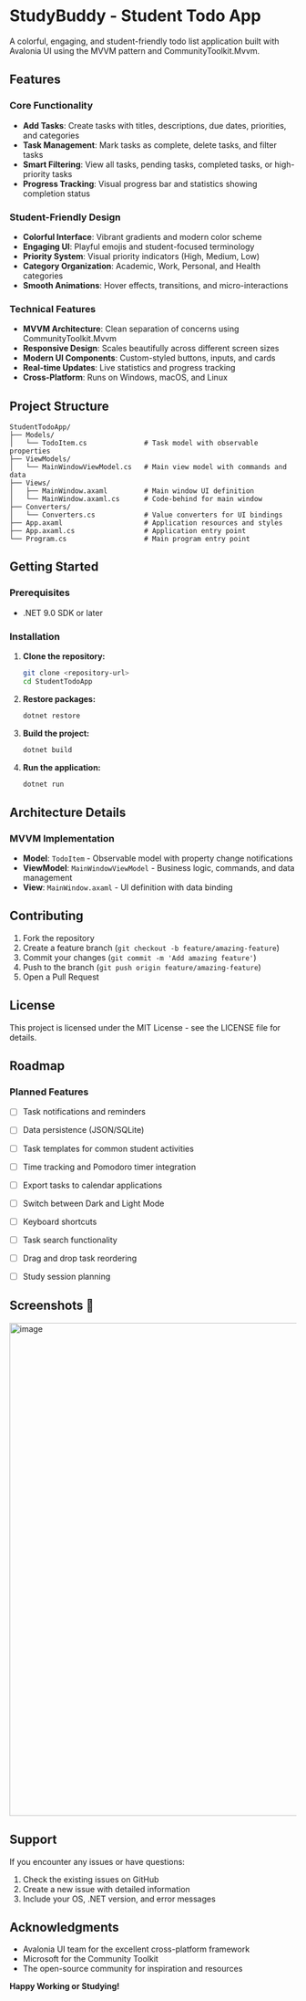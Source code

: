 # StudyBuddy - Student Todo App

A colorful, engaging, and student-friendly todo list application built with Avalonia UI using the MVVM pattern and CommunityToolkit.Mvvm.

## Features

### Core Functionality
- **Add Tasks**: Create tasks with titles, descriptions, due dates, priorities, and categories
- **Task Management**: Mark tasks as complete, delete tasks, and filter tasks
- **Smart Filtering**: View all tasks, pending tasks, completed tasks, or high-priority tasks
- **Progress Tracking**: Visual progress bar and statistics showing completion status

### Student-Friendly Design
- **Colorful Interface**: Vibrant gradients and modern color scheme
- **Engaging UI**: Playful emojis and student-focused terminology
- **Priority System**: Visual priority indicators (High, Medium, Low)
- **Category Organization**: Academic, Work, Personal, and Health categories
- **Smooth Animations**: Hover effects, transitions, and micro-interactions

### Technical Features
- **MVVM Architecture**: Clean separation of concerns using CommunityToolkit.Mvvm
- **Responsive Design**: Scales beautifully across different screen sizes
- **Modern UI Components**: Custom-styled buttons, inputs, and cards
- **Real-time Updates**: Live statistics and progress tracking
- **Cross-Platform**: Runs on Windows, macOS, and Linux

## Project Structure

```
StudentTodoApp/
├── Models/
│   └── TodoItem.cs              # Task model with observable properties
├── ViewModels/
│   └── MainWindowViewModel.cs   # Main view model with commands and data
├── Views/
│   ├── MainWindow.axaml         # Main window UI definition
│   └── MainWindow.axaml.cs      # Code-behind for main window
├── Converters/
│   └── Converters.cs            # Value converters for UI bindings
├── App.axaml                    # Application resources and styles
├── App.axaml.cs                 # Application entry point
└── Program.cs                   # Main program entry point
```

## Getting Started

### Prerequisites
- .NET 9.0 SDK or later

### Installation

1. **Clone the repository:**
   ```bash
   git clone <repository-url>
   cd StudentTodoApp
   ```

2. **Restore packages:**
   ```bash
   dotnet restore
   ```

3. **Build the project:**
   ```bash
   dotnet build
   ```

4. **Run the application:**
   ```bash
   dotnet run
   ```

## Architecture Details

### MVVM Implementation
- **Model**: `TodoItem` - Observable model with property change notifications
- **ViewModel**: `MainWindowViewModel` - Business logic, commands, and data management
- **View**: `MainWindow.axaml` - UI definition with data binding


## Contributing 

1. Fork the repository
2. Create a feature branch (`git checkout -b feature/amazing-feature`)
3. Commit your changes (`git commit -m 'Add amazing feature'`)
4. Push to the branch (`git push origin feature/amazing-feature`)
5. Open a Pull Request

## License

This project is licensed under the MIT License - see the LICENSE file for details.

## Roadmap

### Planned Features
- [ ] Task notifications and reminders
- [ ] Data persistence (JSON/SQLite)
- [ ] Task templates for common student activities
- [ ] Time tracking and Pomodoro timer integration
- [ ] Export tasks to calendar applications
- [ ] Switch between Dark and Light Mode
- [ ] Keyboard shortcuts
- [ ] Task search functionality
- [ ] Drag and drop task reordering
- [ ] Study session planning


## Screenshots 📸

<img width="1032" height="864" alt="image" src="https://github.com/user-attachments/assets/16bec8ba-b516-4fa5-b594-b749b575ac6c" />


## Support

If you encounter any issues or have questions:
1. Check the existing issues on GitHub
2. Create a new issue with detailed information
3. Include your OS, .NET version, and error messages

## Acknowledgments

- Avalonia UI team for the excellent cross-platform framework
- Microsoft for the Community Toolkit
- The open-source community for inspiration and resources


**Happy Working or Studying!**
